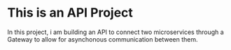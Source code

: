 # This is an API Project

In this project, i am building an API to connect two microservices through a Gateway to allow for asynchonous communication between them. 